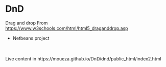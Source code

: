 # DnD
Drag and drop
From https://www.w3schools.com/html/html5_draganddrop.asp 
+ Netbeans project
<br>
<br>
Live content in https://moueza.github.io/DnD/dnd/public_html/index2.html
